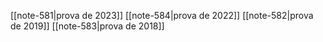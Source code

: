 
[[note-581|prova de 2023]]
[[note-584|prova de 2022]]
[[note-582|prova de 2019]]
[[note-583|prova de 2018]]
